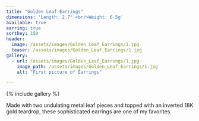 ```yaml
---
title: "Golden Leaf Earrings"
dimensions: 'Length: 2.7" <br/>Weight: 6.5g'
available: true
earring: true
sortkey: 150
header:
  image: /assets/images/Golden_Leaf_Earrings/1.jpg
  teaser: /assets/images/Golden_Leaf_Earrings/1.jpg
gallery:
  - url: /assets/images/Golden_Leaf_Earrings/1.jpg
    image_path: /assets/images/Golden_Leaf_Earrings/1.jpg
    alt: "First picture of Earrings"

---
```



{% include gallery %}

Made with two undulating metal leaf pieces and topped with an inverted 18K gold teardrop, these sophisticated earrings are one of my favorites.